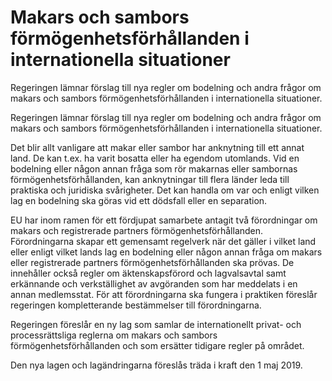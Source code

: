 # Makars och sambors förmögenhetsförhållanden i internationella situationer

Regeringen lämnar förslag till nya regler om bodelning och andra frågor om makars och sambors förmögenhetsförhållanden i internationella situationer.

Regeringen lämnar förslag till nya regler om bodelning och andra frågor om makars och sambors förmögenhetsförhållanden i internationella situationer.

Det blir allt vanligare att makar eller sambor har anknytning till ett annat land. De kan t.ex. ha varit bosatta eller ha egendom utomlands. Vid en bodelning eller någon annan fråga som rör makarnas eller sambornas förmögenhetsförhållanden, kan anknytningar till flera länder leda till praktiska och juridiska svårigheter. Det kan handla om var och enligt vilken lag en bodelning ska göras vid ett dödsfall eller en separation.

EU har inom ramen för ett fördjupat samarbete antagit två förordningar om makars och registrerade partners förmögenhetsförhållanden. Förordningarna skapar ett gemensamt regelverk när det gäller i vilket land eller enligt vilket lands lag en bodelning eller någon annan fråga om makars eller registrerade partners förmögenhetsförhållanden ska prövas. De innehåller också regler om äktenskapsförord och lagvalsavtal samt erkännande och verkställighet av avgöranden som har meddelats i en annan medlemsstat. För att förordningarna ska fungera i praktiken föreslår regeringen kompletterande bestämmelser till förordningarna.

Regeringen föreslår en ny lag som samlar de internationellt privat- och processrättsliga reglerna om makars och sambors förmögenhetsförhållanden och som ersätter tidigare regler på området.

Den nya lagen och lagändringarna föreslås träda i kraft den 1 maj 2019.
